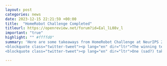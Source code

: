 ```yaml
---
layout: post
categories: news
date: 2023-12-15 22:21:59 +00:00
title:  "HomeRobot Challenge Completed"
titleurl: https://openreview.net/forum?id=Eal_lL08v_l
important: "true"
highlight: "" #ffffd0"
summary: 'Here are some takeaways from HomeRobot Challenge at NeurIPS 2023.
<blockquote class="twitter-tweet"><p lang="en" dir="ltr">The winning team from the OVMM competition has a writeup now: <a href="https://t.co/Kk9kizAvb4">https://t.co/Kk9kizAvb4</a> <a href="https://t.co/tZDyHEaDmv">pic.twitter.com/tZDyHEaDmv</a></p>&mdash; Chris Paxton (@chris_j_paxton) <a href="https://twitter.com/chris_j_paxton/status/1737510290416087416?ref_src=twsrc%5Etfw">December 20, 2023</a></blockquote> <script async src="https://platform.twitter.com/widgets.js" charset="utf-8"></script>
<blockquote class="twitter-tweet"><p lang="en" dir="ltr">One (sad?) takeaway for me: when we see planning-based and learning methods compare on even footing, in terms of time invested, we basically never see learning-based methods working better.<br><br>HomeRobot is 100% a test of generalization, as object *classes* + envs are totally unseen <a href="https://t.co/3nBBudNgns">https://t.co/3nBBudNgns</a></p>&mdash; Chris Paxton (@chris_j_paxton) <a href="https://twitter.com/chris_j_paxton/status/1735788333127578037?ref_src=twsrc%5Etfw">December 15, 2023</a></blockquote> <script async src="https://platform.twitter.com/widgets.js" charset="utf-8"></script>'

---
```

